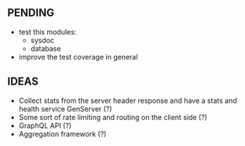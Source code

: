 ## PENDING

- test this modules:
    - sysdoc
    - database
- improve the test coverage in general




## IDEAS
- Collect stats from the server header response and have a stats and health service GenServer (?)
- Some sort of rate limiting and routing on the client side (?)
- GraphQL API (?)
- Aggregation framework (?)